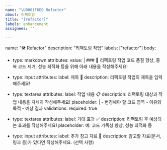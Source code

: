 ```yaml
---
name: "\U0001F6E0️ Refactor"
about: 리팩토링
title: "[refactor]"
labels: enhancement
assignees: ''

---
```


name: "🛠️ Refactor"
description: "리팩토링 작업"
labels: ["refactor"]
body:
  - type: markdown
    attributes:
      value: |
        ### 🔄 리팩토링 작업
        코드 품질 향상, 중복 코드 제거, 성능 최적화 등을 위해 아래 내용을 작성해주세요!

  - type: input
    attributes:
      label: 제목 📝
      description: 리팩토링 작업의 제목을 입력해주세요!

  - type: textarea
    attributes:
      label: 작업 내용 📋
      description: 리팩토링 대상과 작업 내용을 자세히 작성해주세요!
      placeholder: |
        - 변경해야 할 코드 영역
        - 이유와 목적
        - 예상 결과
    validations:
      required: true

  - type: textarea
    attributes:
      label: 기대 효과 ✅
      description: 리팩토링 후 예상되는 효과를 작성해주세요!
      placeholder: 예: 코드 가독성 향상, 성능 최적화 등

  - type: input
    attributes:
      label: 추가 참고 자료 🔗
      description: 참고할 자료(문서, 링크 등)가 있다면 작성해주세요. (선택 사항)
